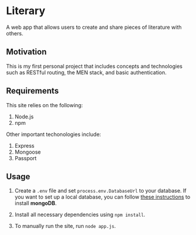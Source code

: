 # Literary
A web app that allows users to create and share pieces of literature with others.

## Motivation
This is my first personal project that includes concepts and technologies such as RESTful routing, the MEN stack, and basic authentication.

## Requirements
This site relies on the following:

1. Node.js
2. npm

Other important techonologies include:

1. Express
2. Mongoose
3. Passport

## Usage
1. Create a `.env` file and set `process.env.DatabaseUrl` to your database. If you want to set up a local database, you can follow [these instructions](https://docs.mongodb.com/manual/administration/install-community/) to install **mongoDB**.

2. Install all necessary dependencies using `npm install`.

3. To manually run the site, run `node app.js`.
